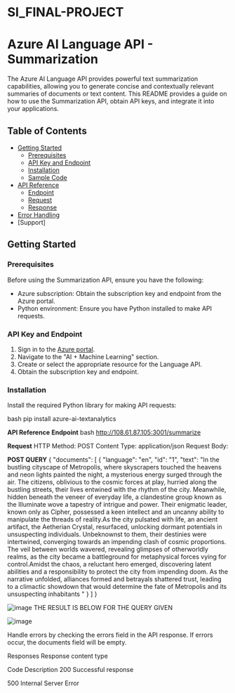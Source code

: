 # SI_FINAL-PROJECT
# Azure AI Language API - Summarization

The Azure AI Language API provides powerful text summarization capabilities, allowing you to generate concise and contextually relevant summaries of documents or text content. This README provides a guide on how to use the Summarization API, obtain API keys, and integrate it into your applications.

## Table of Contents

- [Getting Started](#getting-started)
  - [Prerequisites](#prerequisites)
  - [API Key and Endpoint](#api-key-and-endpoint)
  - [Installation](#installation)
  - [Sample Code](#sample-code)
- [API Reference](#api-reference)
  - [Endpoint](#endpoint)
  - [Request](#request)
  - [Response](#response)
- [Error Handling](#error-handling)
- [Support]

## Getting Started

### Prerequisites

Before using the Summarization API, ensure you have the following:

- Azure subscription: Obtain the subscription key and endpoint from the Azure portal.
- Python environment: Ensure you have Python installed to make API requests.

### API Key and Endpoint

1. Sign in to the [Azure portal](https://portal.azure.com/).
2. Navigate to the "AI + Machine Learning" section.
3. Create or select the appropriate resource for the Language API.
4. Obtain the subscription key and endpoint.

### Installation

Install the required Python library for making API requests:

bash
pip install azure-ai-textanalytics


**API Reference**
**Endpoint**
bash
http://108.61.87.105:3001/summarize

**Request**
HTTP Method: POST
Content Type: application/json
Request Body:


**POST QUERY**
{
  "documents": [
    {
      "language": "en",
      "id": "1",
      "text": "In the bustling cityscape of Metropolis, where skyscrapers touched the heavens and neon lights painted the night, a mysterious energy surged through the air. The citizens, oblivious to the cosmic forces at play, hurried along the bustling streets, their lives entwined with the rhythm of the city. Meanwhile, hidden beneath the veneer of everyday life, a clandestine group known as the Illuminate wove a tapestry of intrigue and power. Their enigmatic leader, known only as Cipher, possessed a keen intellect and an uncanny ability to manipulate the threads of reality.As the city pulsated with life, an ancient artifact, the Aetherian Crystal, resurfaced, unlocking dormant potentials in unsuspecting individuals. Unbeknownst to them, their destinies were intertwined, converging towards an impending clash of cosmic proportions. The veil between worlds wavered, revealing glimpses of otherworldly realms, as the city became a battleground for metaphysical forces vying for control.Amidst the chaos, a reluctant hero emerged, discovering latent abilities and a responsibility to protect the city from impending doom. As the narrative unfolded, alliances formed and betrayals shattered trust, leading to a climactic showdown that would determine the fate of Metropolis and its unsuspecting inhabitants "
    }
  ]
}


![image](https://github.com/sagarnayar/SI_FINAL-PROJECT/assets/143444397/343ef14a-8dba-4f7d-b3f6-33fffbca5259)
THE RESULT IS BELOW FOR THE QUERY GIVEN

![image](https://github.com/sagarnayar/SI_FINAL-PROJECT/assets/143444397/7cc8893c-b118-4c11-b306-515a52d8a3c0)

Handle errors by checking the errors field in the API response. If errors occur, the documents field will be empty.

Responses
Response content type


Code	Description
200	
Successful response

500	
Internal Server Error


